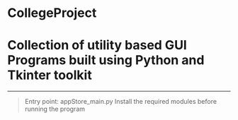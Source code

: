 # CollegeProject
# Collection of utility based GUI Programs built using Python and Tkinter toolkit
---
> Entry point: appStore_main.py
Install the required modules before running the program
